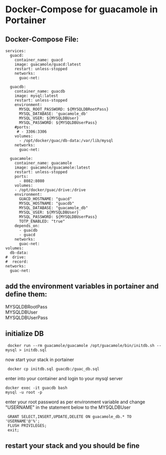 # Docker-Compose for guacamole in Portainer

## Docker-Compose File:
```
services:
  guacd:
    container_name: guacd
    image: guacamole/guacd:latest
    restart: unless-stopped
    networks:
      guac-net:
      
  guacdb:
    container_name: guacdb
    image: mysql:latest
    restart: unless-stopped
    environment:
      MYSQL_ROOT_PASSWORD: ${MYSQLDBRootPass}
      MYSQL_DATABASE: 'guacamole_db'
      MYSQL_USER: ${MYSQLDBUser}
      MYSQL_PASSWORD: ${MYSQLDBUserPass}
    #ports:
     # - 3306:3306
    volumes:
      - /opt/docker/guac/db-data:/var/lib/mysql
    networks:
      guac-net:
 
  guacamole:
    container_name: guacamole
    image: guacamole/guacamole:latest
    restart: unless-stopped
    ports:
      - 8082:8080
    volumes:
    - /opt/docker/guac/drive:/drive
    environment:
      GUACD_HOSTNAME: "guacd"
      MYSQL_HOSTNAME: "guacdb"
      MYSQL_DATABASE: "guacamole_db"
      MYSQL_USER: ${MYSQLDBUser}
      MYSQL_PASSWORD: ${MYSQLDBUserPass}
      TOTP_ENABLED: "true"
    depends_on:
      - guacdb
      - guacd
    networks:
      guac-net:
volumes:
  db-data:
#  drive:
#  record:
networks:
  guac-net:
```
## add the environment variables in portainer and define them:
MYSQLDBRootPass <br>
MYSQLDBUser <br>
MYSQLDBUserPass <br>

## initialize DB
```
 docker run --rm guacamole/guacamole /opt/guacamole/bin/initdb.sh --mysql > initdb.sql
```
now start your stack in portainer
```
 docker cp initdb.sql guacdb:/guac_db.sql 
```
enter into your container and login to your mysql server 
```
docker exec -it guacdb bash
mysql -u root -p
```
enter your root password as per environment variable and change "USERNAME" in the statement below to the MYSQLDBUser
```
 GRANT SELECT,INSERT,UPDATE,DELETE ON guacamole_db.* TO 'USERNAME'@'%';
 FLUSH PRIVILEGES;
 exit;
```

## restart your stack and you should be fine
